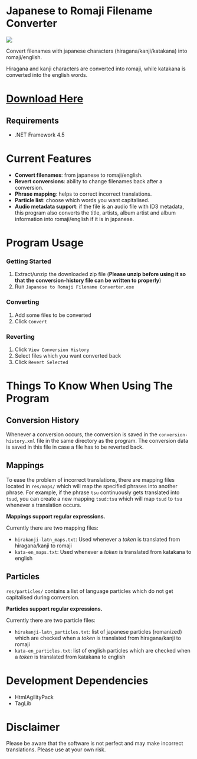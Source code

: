 # Japanese to Romaji Filename Converter
![](https://puu.sh/xcvkz/01b4cef68b.png)

Convert filenames with japanese characters (hiragana/kanji/katakana) into romaji/english.

Hiragana and kanji characters are converted into romaji, while katakana is converted into the english words.

# [Download Here](https://github.com/Lawrr/Japanese-To-Romaji-Filename-Converter/releases)
## Requirements
- .NET Framework 4.5

# Current Features
- **Convert filenames**: from japanese to romaji/english.
- **Revert conversions**: ability to change filenames back after a conversion.
- **Phrase mapping**: helps to correct incorrect translations.
- **Particle list**: choose which words you want capitalised.
- **Audio metadata support**: if the file is an audio file with ID3 metadata, this program also converts the title, artists, album artist and album information into romaji/english if it is in japanese.

# Program Usage

### Getting Started
1. Extract/unzip the downloaded zip file (**Please unzip before using it so that the conversion-history file can be written to properly**)
2. Run `Japanese to Romaji Filename Converter.exe`

### Converting
1. Add some files to be converted
2. Click `Convert`

### Reverting
1. Click `View Conversion History`
2. Select files which you want converted back
3. Click `Revert Selected`

# Things To Know When Using The Program
## Conversion History
Whenever a conversion occurs, the conversion is saved in the `conversion-history.xml` file in the same directory as the program. The conversion data is saved in this file in case a file has to be reverted back.

## Mappings
To ease the problem of incorrect translations, there are mapping files located in `res/maps/` which will map the specified phrases into another phrase. For example, if the phrase `tsu` continuously gets translated into `tsud`, you can create a new mapping `tsud:tsu` which will map `tsud` to `tsu` whenever a translation occurs.

**Mappings support regular expressions.**

Currently there are two mapping files:
- `hirakanji-latn_maps.txt`: Used whenever a _token_ is translated from hiragana/kanji to romaji
- `kata-en_maps.txt`: Used whenever a _token_ is translated from katakana to english

## Particles
`res/particles/` contains a list of language particles which do not get capitalised during conversion.

**Particles support regular expressions.**

Currently there are two particle files:
- `hirakanji-latn_particles.txt`: list of japanese particles (romanized) which are checked when a _token_ is translated from hiragana/kanji to romaji
- `kata-en_particles.txt`: list of english particles which are checked when a _token_ is translated from katakana to english

# Development Dependencies
- HtmlAgilityPack
- TagLib

# Disclaimer
Please be aware that the software is not perfect and may make incorrect translations. Please use at your own risk.
